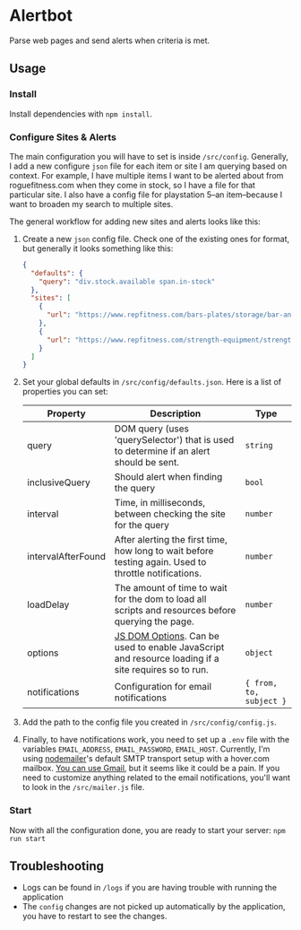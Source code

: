 # Alertbot

Parse web pages and send alerts when criteria is met.

## Usage

### Install

Install dependencies with `npm install`.

### Configure Sites & Alerts

The main configuration you will have to set is inside `/src/config`. Generally, I add a new configure `json` file for each item or site I am querying based on context. For example, I have multiple items I want to be alerted about from roguefitness.com when they come in stock, so I have a file for that particular site. I also have a config file for playstation 5–an item–because I want to broaden my search to multiple sites.

The general workflow for adding new sites and alerts looks like this:

1. Create a new `json` config file. Check one of the existing ones for format, but generally it looks something like this:
   ```json
   {
     "defaults": {
       "query": "div.stock.available span.in-stock"
     },
     "sites": [
       {
         "url": "https://www.repfitness.com/bars-plates/storage/bar-and-bumper-plate-tree"
       },
       {
         "url": "https://www.repfitness.com/strength-equipment/strength-training/benches/rep-ab-5000"
       }
     ]
   }
   ```
2. Set your global defaults in `/src/config/defaults.json`. Here is a list of properties you can set:

   | Property           | Description                                                                                                                                         | Type                    |
   | ------------------ | --------------------------------------------------------------------------------------------------------------------------------------------------- | ----------------------- |
   | query              | DOM query (uses 'querySelector') that is used to determine if an alert should be sent.                                                              | `string`                |
   | inclusiveQuery     | Should alert when finding the query                                                                                                                 | `bool`                  |
   | interval           | Time, in milliseconds, between checking the site for the query                                                                                      | `number`                |
   | intervalAfterFound | After alerting the first time, how long to wait before testing again. Used to throttle notifications.                                               | `number`                |
   | loadDelay          | The amount of time to wait for the dom to load all scripts and resources before querying the page.                                                  | `number`                |
   | options            | [JS DOM Options](https://github.com/jsdom/jsdom#basic-options). Can be used to enable JavaScript and resource loading if a site requires so to run. | `object`                |
   | notifications      | Configuration for email notifications                                                                                                               | `{ from, to, subject }` |

3. Add the path to the config file you created in `/src/config/config.js`.

4. Finally, to have notifications work, you need to set up a `.env` file with the variables `EMAIL_ADDRESS`, `EMAIL_PASSWORD`, `EMAIL_HOST`. Currently, I'm using [nodemailer](https://nodemailer.com/transports/)'s default SMTP transport setup with a hover.com mailbox. [You can use Gmail](https://nodemailer.com/usage/using-gmail/), but it seems like it could be a pain. If you need to customize anything related to the email notifications, you'll want to look in the `/src/mailer.js` file.

### Start

Now with all the configuration done, you are ready to start your server: `npm run start`

## Troubleshooting

- Logs can be found in `/logs` if you are having trouble with running the application
- The `config` changes are not picked up automatically by the application, you have to restart to see the changes.
